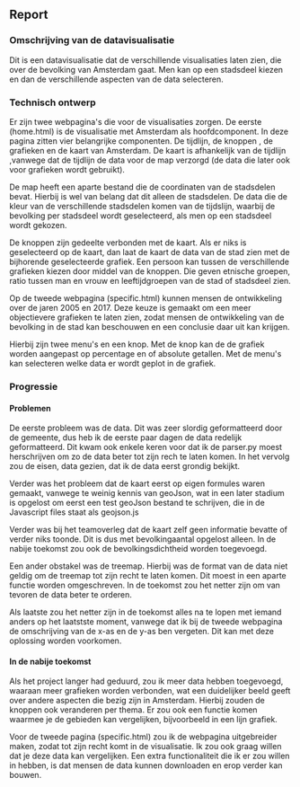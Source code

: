 ## Report
### Omschrijving van de datavisualisatie
Dit is een datavisualisatie dat de verschillende visualisaties laten zien, die over de bevolking van Amsterdam gaat. Men kan op een stadsdeel kiezen en dan de verschillende aspecten van de data selecteren.

### Technisch ontwerp
Er zijn twee webpagina's die voor de visualisaties zorgen. De eerste (home.html) is de visualisatie met Amsterdam als hoofdcomponent. In deze pagina zitten vier belangrijke componenten. De tijdlijn, de knoppen , de grafieken en de kaart van Amsterdam. De kaart is afhankelijk van de tijdlijn ,vanwege dat de tijdlijn de data voor de map verzorgd (de data die later ook voor grafieken wordt gebruikt).

De map heeft een aparte bestand die de coordinaten van de stadsdelen bevat. Hierbij is wel van belang dat dit alleen de stadsdelen. De data die de kleur van de verschillende stadsdelen komen van de tijdslijn, waarbij de bevolking per stadsdeel wordt geselecteerd, als men op een stadsdeel wordt gekozen.

De knoppen zijn gedeelte verbonden met de kaart. Als er niks is geselecteerd op de kaart, dan laat de kaart de data van de stad zien met de bijhorende geselecteerde grafiek. Een persoon kan tussen de verschillende grafieken kiezen door middel van de knoppen. Die geven etnische groepen, ratio tussen man en vrouw en leeftijdgroepen van de stad of stadsdeel zien.

Op de tweede webpagina (specific.html) kunnen mensen de ontwikkeling over de jaren 2005 en 2017. Deze keuze is gemaakt om een meer objectievere grafieken te laten zien, zodat mensen de ontwikkeling van de bevolking in de stad kan beschouwen en een conclusie daar uit kan krijgen.

Hierbij zijn twee menu's en een knop. Met de knop kan de de grafiek worden aangepast op percentage en of absolute getallen. Met de menu's kan selecteren welke data er wordt geplot in de grafiek.

### Progressie
#### Problemen
De eerste probleem was de data. Dit was zeer slordig geformatteerd door de gemeente, dus heb ik de eerste paar dagen de data redelijk geformatteerd. Dit kwam ook enkele keren voor dat ik de parser.py moest herschrijven om zo de data beter tot zijn rech te laten komen. In het vervolg zou de eisen, data gezien, dat ik de data eerst grondig bekijkt.

Verder was het probleem dat de kaart eerst op eigen formules waren gemaakt, vanwege te weinig kennis van geoJson, wat in een later stadium is opgelost om eerst een test geoJson bestand te schrijven, die in de Javascript files staat als geojson.js

Verder was bij het teamoverleg dat de kaart zelf geen informatie bevatte of verder niks toonde. Dit is dus met bevolkingaantal opgelost alleen. In de nabije toekomst zou ook de bevolkingsdichtheid worden toegevoegd.

Een ander obstakel was de treemap. Hierbij was de format van de data niet geldig om de treemap tot zijn recht te laten komen. Dit moest in een aparte functie worden omgeschreven. In de toekomst zou het netter zijn om van tevoren de data beter te orderen.

Als laatste zou het netter zijn in de toekomst alles na te lopen met iemand anders op het laatstste moment, vanwege dat ik bij de tweede webpagina de omschrijving van de x-as en de y-as ben vergeten. Dit kan met deze oplossing worden voorkomen.

#### In de nabije toekomst
Als het project langer had geduurd, zou ik meer data hebben toegevoegd, waaraan meer grafieken worden verbonden, wat een duidelijker beeld geeft over andere aspecten die bezig zijn in Amsterdam. Hierbij zouden de knoppen ook veranderen per thema. Er zou ook een functie komen waarmee je de gebieden kan vergelijken, bijvoorbeeld in een lijn grafiek.

Voor de tweede pagina (specific.html) zou ik de webpagina uitgebreider maken, zodat tot zijn recht komt in de visualisatie. Ik zou ook graag willen dat je deze data kan vergelijken. Een extra functionaliteit die ik er zou willen in hebben, is dat mensen de data kunnen downloaden en erop verder kan bouwen.
